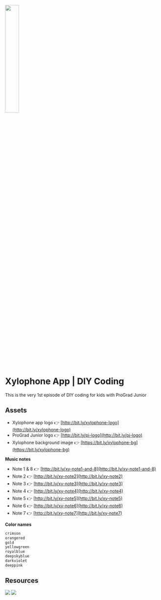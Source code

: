 <img src="https://i1.faceprep.in/ProGrad/progradjr-logo.png" height="30%" width="30%">

# Xylophone App | DIY Coding
This is the very 1st episode of DIY coding for kids with ProGrad Junior

## Assets
- Xylophone app logo 👉 [http://bit.ly/xylophone-logo](http://bit.ly/xylophone-logo)
- ProGrad Junior logo 👉 [http://bit.ly/pj-logo](http://bit.ly/pj-logo)
- Xylophone background image 👉 [https://bit.ly/xylophone-bg](https://bit.ly/xylophone-bg)

**Music notes**
- Note 1 & 8 👉 [http://bit.ly/xy-note1-and-8](http://bit.ly/xy-note1-and-8)
- Note 2 👉 [http://bit.ly/xy-note2](http://bit.ly/xy-note2)
- Note 3 👉 [http://bit.ly/xy-note3](http://bit.ly/xy-note3)
- Note 4 👉 [http://bit.ly/xy-note4](http://bit.ly/xy-note4)
- Note 5 👉 [http://bit.ly/xy-note5](http://bit.ly/xy-note5)
- Note 6 👉 [http://bit.ly/xy-note6](http://bit.ly/xy-note6)
- Note 7 👉 [http://bit.ly/xy-note7](http://bit.ly/xy-note7)

**Color names**
```markdown
crimson
orangered
gold
yellowgreen
royalblue
deepskyblue
darkviolet
deeppink
```

## Resources

<img src="https://i1.faceprep.in/ProGrad/margin-visual.png">
<img src="https://i1.faceprep.in/ProGrad/inlone-vs-block-visual.png">
